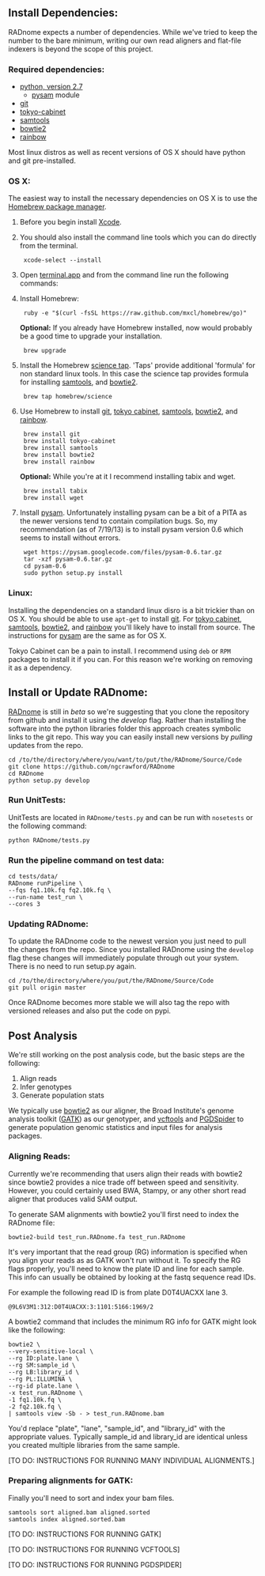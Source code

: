 ## Install Dependencies:

RADnome expects a number of dependencies. While we've tried to keep the number to the bare minimum, writing our own read aligners and flat-file indexers is beyond the scope of this project.

### Required dependencies:

- [python, version 2.7][10]
    - [pysam][11] module
- [git][6]
- [tokyo-cabinet][3]
- [samtools][4]
- [bowtie2][5]
- [rainbow][9]

Most linux distros as well as recent versions of OS X should have python and git pre-installed.

### OS X:

The easiest way to install the necessary dependencies on OS X is to use the [Homebrew package manager][1].

1. Before you begin install [Xcode][10].

3. You should also install the command line tools which you can do directly from the terminal.

        xcode-select --install

1. Open [terminal.app][7] and from the command line run the following commands:

1. Install Homebrew:

        ruby -e "$(curl -fsSL https://raw.github.com/mxcl/homebrew/go)"

    **Optional:** If you already have Homebrew installed, now would probably be a good time to upgrade your installation.

        brew upgrade

2. Install the Homebrew [science tap][2]. 'Taps' provide additional 'formula' for non standard linux tools. In this case the science tap provides formula for installing [samtools][4], and [bowtie2][5].

        brew tap homebrew/science

3. Use Homebrew to install [git][6], [tokyo cabinet][3], [samtools][4], [bowtie2][5], and [rainbow][9].

        brew install git
        brew install tokyo-cabinet
        brew install samtools
        brew install bowtie2
        brew install rainbow

    **Optional:** While you're at it I recommend installing tabix and wget.

        brew install tabix
        brew install wget

4. Install [pysam][11]. Unfortunately installing pysam can be a bit of a PITA as the newer versions tend to contain compilation bugs. So, my recommendation (as of 7/19/13) is to install pysam version 0.6 which seems to install without errors.

        wget https://pysam.googlecode.com/files/pysam-0.6.tar.gz
        tar -xzf pysam-0.6.tar.gz
        cd pysam-0.6
        sudo python setup.py install

### Linux:

Installing the dependencies on a standard linux disro is a bit trickier than on OS X. You should be able to use `apt-get` to install [git][6]. For [tokyo cabinet][3], [samtools][4], [bowtie2][5], and [rainbow][9] you'll likely have to install from source. The instructions for [pysam][11] are the same as for OS X.

Tokyo Cabinet can be a pain to install. I recommend using `deb` or `RPM` packages to install it if you can. For this reason we're working on removing it as a dependency.

## Install or Update RADnome:

[RADnome][8] is still in *beta* so we're suggesting that you clone the repository from github and install it using the *develop* flag. Rather than installing the software into the python libraries folder this approach creates symbolic links to the git repo. This way you can easily install new versions by *pulling* updates from the repo.

    cd /to/the/directory/where/you/want/to/put/the/RADnome/Source/Code
    git clone https://github.com/ngcrawford/RADnome
    cd RADnome
    python setup.py develop

### Run UnitTests:

UnitTests are located in `RADnome/tests.py` and can be run with `nosetests` or the following command:

    python RADnome/tests.py

### Run the pipeline command on test data:

    cd tests/data/
    RADnome runPipeline \
    --fqs fq1.10k.fq fq2.10k.fq \
    --run-name test_run \
    --cores 3

### Updating RADnome:

To update the RADnome code to the newest version you just need to pull the changes from the repo. Since you installed RADnome using the `develop` flag these changes will immediately populate through out your system. There is no need to run setup.py again.

    cd /to/the/directory/where/you/put/the/RADnome/Source/Code
    git pull origin master

Once RADnome becomes more stable we will also tag the repo with versioned releases and also put the code on pypi.

## Post Analysis

We're still working on the post analysis code, but the basic steps are the following:

1. Align reads
2. Infer genotypes
3. Generate population stats

We typically use [bowtie2][5] as our aligner, the Broad Institute's genome analysis toolkit ([GATK][13]) as our genotyper, and [vcftools][14] and [PGDSpider][15] to generate population genomic statistics and input files for analysis packages.

### Aligning Reads:

Currently we're recommending that users align their reads with bowtie2 since bowtie2 provides a nice trade off between speed and sensitivity. However, you could certainly used BWA, Stampy, or any other short read aligner that produces valid SAM output.

To generate SAM alignments with bowtie2  you'll first need to index the RADnome file:

    bowtie2-build test_run.RADnome.fa test_run.RADnome

It's very important that the read group (RG) information is specified when you align your reads as as GATK won't run without it. To specify the RG flags properly, you'll need to know the plate ID and line for each sample. This info can usually be obtained by looking at the fastq sequence read IDs.

For example the following read ID is from plate D0T4UACXX lane 3.

    @9L6V3M1:312:D0T4UACXX:3:1101:5166:1969/2

A bowtie2 command that includes the minimum RG info for GATK might look like the following:

    bowtie2 \
    --very-sensitive-local \
    --rg ID:plate.lane \
    --rg SM:sample_id \
    --rg LB:library_id \
    --rg PL:ILLUMINA \
    --rg-id plate.lane \
    -x test_run.RADnome \
    -1 fq1.10k.fq \
    -2 fq2.10k.fq \
    | samtools view -Sb - > test_run.RADnome.bam

You'd replace "plate", "lane", "sample_id", and "library_id" with the appropriate values. Typically sample_id and library_id are identical unless you created multiple libraries from the same sample.

[TO DO: INSTRUCTIONS FOR RUNNING MANY INDIVIDUAL ALIGNMENTS.]

### Preparing alignments for GATK:

Finally you'll need to sort and index your bam files. 

    samtools sort aligned.bam aligned.sorted
    samtools index aligned.sorted.bam

[TO DO: INSTRUCTIONS FOR RUNNING GATK]

[TO DO: INSTRUCTIONS FOR RUNNING VCFTOOLS]

[TO DO: INSTRUCTIONS FOR RUNNING PGDSPIDER]

[1]: http://mxcl.github.io/homebrew/
[2]: https://github.com/Homebrew/homebrew-science
[3]: http://fallabs.com/tokyocabinet/
[4]: http://samtools.sourceforge.net/
[5]: http://bowtie-bio.sourceforge.net/bowtie2/index.shtml
[6]: http://git-scm.com/
[7]: http://en.wikipedia.org/wiki/Terminal_(OS_X)
[8]: radnome.org
[9]: http://sourceforge.net/projects/bio-rainbow/
[10]: https://developer.apple.com/xcode/‎
[11]: https://code.google.com/p/pysam/
[12]: http://bowtie-bio.sourceforge.net/bowtie2/manual.shtml#command-line
[13]: http://www.broadinstitute.org/gatk/
[14]: http://vcftools.sourceforge.net
[15]: http://www.cmpg.unibe.ch/software/Pgdspider/‎

